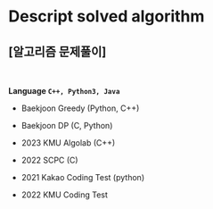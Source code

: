 # Descript solved algorithm
<h2>[알고리즘 문제풀이]</h2>
<br>

**Language `C++, Python3, Java`**


- Baekjoon Greedy (Python, C++)

- Baekjoon DP (C, Python)

- 2023 KMU Algolab (C++)

- 2022 SCPC (C)

- 2021 Kakao Coding Test (python)

- 2022 KMU Coding Test
